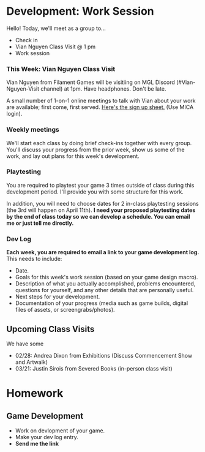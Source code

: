 # Development: Work Session
Hello! Today, we'll meet as a group to...
- Check in
- Vian Nguyen Class Visit @ 1 pm
- Work session

### This Week: Vian Nguyen Class Visit
Vian Nguyen from Filament Games will be visitiing on MGL Discord (#Vian-Nguyen-Visit channel) at 1pm. Have headphones. Don't be late.

A small number of 1-on-1 online meetings to talk with Vian about your work are available; first come, first served. [Here's the sign up sheet.](https://docs.google.com/spreadsheets/d/1VPPGckye4dfASDYwfHIB0FmpBfeEpCP68XI63fCWXEk/edit?usp=sharing) (Use MICA login).

### Weekly meetings
We'll start each class by doing brief check-ins together with every group. You'll discuss your progress from the prior week, show us some of the work, and lay out plans for this week's development.

### Playtesting
You are required to playtest your game 3 times outside of class during this development period. I'll provide you with some structure for this work.

In addition, you will need to choose dates for 2 in-class playtesting sessions (the 3rd will happen on April 11th). **I need your proposed playtesting dates by the end of class today so we can develop a schedule. You can email me or just tell me directly.**

### Dev Log
**Each week, you are required to email a link to your game development log.** This needs to include:
- Date.
- Goals for this week's work session (based on your game design macro).
- Description of what you actually accomplished, problems encountered, questions for yourself, and any other details that are personally useful.
- Next steps for your development.
- Documentation of your progress (media such as game builds, digital files of assets, or screengrabs/photos).

## Upcoming Class Visits
We have some 
- 02/28: Andrea Dixon from Exhibitions (Discuss Commencement Show and Artwalk)
- 03/21: Justin Sirois from Severed Books (in-person class visit)


# Homework

## Game Development
- Work on devlopment of your game.
- Make your dev log entry.
- **Send me the link**